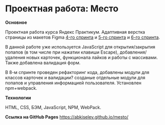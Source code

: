 # Проектная работа: Место

**Основное**

Проектная работа курса Яндекс Практикум. Адаптивная верстка страницы из макетов Figma [4-го спринта](https://www.figma.com/file/2cn9N9jSkmxD84oJik7xL7/JavaScript.-Sprint-4) и [5-го спринта](https://www.figma.com/file/2cn9N9jSkmxD84oJik7xL7/JavaScript.-Sprint-5) и [6-го спринта](https://www.figma.com/file/kRVLKwYG3d1HGLvh7JFWRT/JavaScript.-Sprint-6).

В данной работе уже используется JavaScript для открытия/закрытия попапов (в том числе при нажатии клавиши Escape), добавления/удаления новых карточек, функционала лайков и работы с массивами. Также добавлена валидация форм.

В 8-м спринте проведен рефакторинг кода, добавлены модули для классов карточек и валидации? созданые отдельные модули для попапов и управления информацией пользователя. Установлен npm+webpack.

**Технологии**

HTML, CSS, БЭМ, JavaScript, NPM, WebPack.

**Ссылка на GitHub Pages**
https://abkiselev.github.io/mesto/